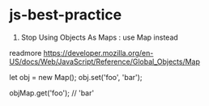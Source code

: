 # js-best-practice

1. Stop Using Objects As Maps : use Map instead

readmore
https://developer.mozilla.org/en-US/docs/Web/JavaScript/Reference/Global_Objects/Map


let obj = new Map();
obj.set('foo', 'bar');

objMap.get('foo'); // 'bar'
